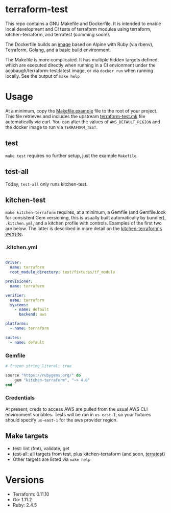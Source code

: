 # terraform-test

This repo contains a GNU Makefile and Dockerfile. It is intended to enable
local development and CI tests of terraform modules using terraform,
kitchen-terraform, and terratest (comming soon!).

The Dockerfile builds an
[image](https://hub.docker.com/u/acobaugh/terraform-test) based on Alpine with
Ruby (via rbenv), Terraform, Golang, and a basic build environment.

The Makefile is more complicated. It has multiple hidden targets defined, which
are executed directly when running in a CI envionment under the
acobaugh/terraform-test:latest image, or via `docker run` when running locally.
See the output of `make help`

# Usage

At a minimum, copy the [Makefile.example](/Makefile.example) file to the root of
your project. This file retrieves and includes the upstream
[terraform-test.mk](/terraform-test.mk) file automatically via curl. You can
alter the values of `AWS_DEFAULT_REGION` and the docker image to run via
`TERRAFORM_TEST`.

## test

`make test` requires no further setup, just the example `Makefile`.

## test-all

Today, `test-all` only runs kitchen-test.

## kitchen-test

`make kitchen-terraform` requires, at a minimum, a Gemfile (and Gemfile.lock
for consistent Gem versioning, this is usually built automatically by bundler),
`.kitchen.yml`, and a kitchen profile with controls. Examples of the
first two are below. The latter is described in more detail on the
[kitchen-terraform's website](https://github.com/newcontext-oss/kitchen-terraform).

### .kitchen.yml
```yml
---
driver:
  name: terraform
  root_module_directory: test/fixtures/tf_module

provisioner:
  name: terraform

verifier:
  name: terraform
  systems: 
    - name: default
      backend: aws

platforms:
  - name: terraform

suites:
  - name: default
```

### Gemfile
```Ruby
# frozen_string_literal: true

source "https://rubygems.org/" do
	gem "kitchen-terraform", "~> 4.0"
end
```

### Credentials

At present, creds to access AWS are pulled from the usual AWS CLI environment
variables. Tests will be run in `us-east-1`, so your fixtures should specify
`us-east-1` for the aws provider region.

## Make targets

* test: lint (fmt), validate, get
* test-all: all targets from test, plus kitchen-terraform (and soon, [terratest](https://github.com/gruntwork-io/terratest)) 
* Other targets are listed via `make help`

# Versions

* Terraform: 0.11.10
* Go: 1.11.2
* Ruby: 2.4.5
